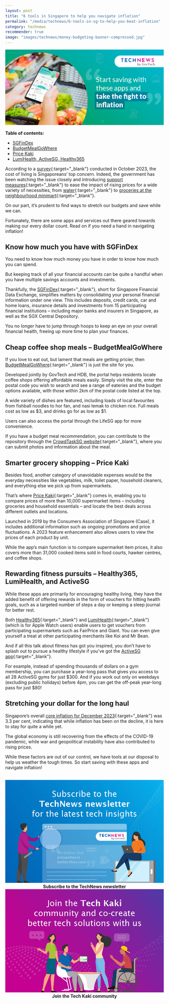 ```yaml
---
layout: post
title: "6 tools in Singapore to help you navigate inflation"
permalink: "/media/technews/6-tools-in-sg-to-help-you-beat-inflation"
category: technews
recommender: true
image: "images/technews/money-budgeting-banner-compressed.jpg"
---
```


![Start saving money and fight inflation with these government-developed apps.](/images/technews/money-budgeting-banner-compressed.jpg)

**Table of contents:**
- [SGFinDex](/media/technews/6-tools-in-sg-to-help-you-beat-inflation#know-how-much-you-have-with-sgfindex)
- [BudgetMealGoWhere](/media/technews/6-tools-in-sg-to-help-you-beat-inflation#cheap-coffee-shop-meals--budgetmealgowhere)
- [Price Kaki](/media/technews/6-tools-in-sg-to-help-you-beat-inflation#smarter-grocery-shopping--price-kaki)
- [LumiHealth, ActiveSG, Healthy365](/media/technews/6-tools-in-sg-to-help-you-beat-inflation#rewarding-fitness-pursuits--healthy365-lumihealth-and-activesg)

According to a [survey](https://www.scmp.com/news/asia/southeast-asia/article/3238332/singapores-soaring-cost-living-salaries-top-residents-concerns-survey){:target="_blank"} conducted in October 2023, the cost of living is Singaporeans’ top concern. Indeed, the government has been watching the issue closely and introducing [support measures](https://www.channelnewsasia.com/singapore/cash-payouts-cdc-vouchers-singaporeans-cost-living-water-prices-3804691){:target="_blank"} to ease the impact of rising prices for a wide variety of necessities, from [water](https://www.channelnewsasia.com/singapore/water-prices-singapore-increase-two-phases-vouchers-3796726){:target="_blank"} to [groceries at the neighbourhood minimart](https://www.channelnewsasia.com/singapore/minimart-cost-living-supermarket-shoplifters-challenges-3926956){:target="_blank"}.

On our part, it’s prudent to find ways to stretch our budgets and save while we can.   

Fortunately, there are some apps and services out there geared towards making our every dollar count. Read on if you need a hand in navigating inflation!

## Know how much you have with SGFinDex

You need to know how much money you have in order to know how much you can spend.

But keeping track of all your financial accounts can be quite a handful when you have multiple savings accounts and investments. 

Thankfully, the [SGFinDex](https://www.mas.gov.sg/development/fintech/sgfindex){:target="_blank"}, short for Singapore Financial Data Exchange, simplifies matters by consolidating your personal financial information under one view. This includes deposits, credit cards, car and home loans, insurance details and investments from 15 participating financial institutions – including major banks and insurers in Singapore, as well as the SGX Central Depository. 

You no longer have to jump through hoops to keep an eye on your overall financial health, freeing up more time to plan your finances.

## Cheap coffee shop meals – BudgetMealGoWhere

If you love to eat out, but lament that meals are getting pricier, then [BudgetMealGoWhere](https://www.tech.gov.sg/media/media-releases/2023-05-19-new-portal-to-help-residents-find-budget-meals-in-the-heartlands){:target="_blank"} is just the site for you.

Developed jointly by GovTech and HDB, the portal helps residents locate coffee shops offering affordable meals easily. Simply visit the site, enter the postal code you wish to search and see a range of eateries and the budget options available, with those within 2km of the postal code listed at the top. 

A wide variety of dishes are featured, including loads of local favourites from fishball noodles to hor fan, and nasi lemak to chicken rice. Full meals cost as low as $3, and drinks go for as low as $1. 

Users can also access the portal through the LifeSG app for more convenience. 

If you have a budget meal recommendation, you can contribute to the repository through the [CrowdTaskSG website](https://www.crowdtask.gov.sg/quest/budget-meal){:target="_blank"}, where you can submit photos and information about the meal. 

## Smarter grocery shopping – Price Kaki

Besides food, another category of unavoidable expenses would be the everyday necessities like vegetables, milk, toilet paper, household cleaners, and everything else we pick up from supermarkets. 

That’s where [Price Kaki](https://www.straitstimes.com/singapore/price-kaki-users-can-compare-prices-of-supermarket-items-by-unit-with-mobile-app-from-next-year){:target="_blank"} comes in, enabling you to compare prices of more than 10,000 supermarket items – including groceries and household essentials – and locate the best deals across different outlets and locations. 

Launched in 2019 by the Consumers Association of Singapore (Case), it includes additional information such as ongoing promotions and price fluctuations. A 2023 feature enhancement also allows users to view the prices of each product by unit. 

While the app’s main function is to compare supermarket item prices, it also covers more than 31,000 cooked items sold in food courts, hawker centres, and coffee shops. 

## Rewarding fitness pursuits – Healthy365, LumiHealth, and ActiveSG

While these apps are primarily for encouraging healthy living, they have the added benefit of offering rewards in the form of vouchers for hitting health goals, such as a targeted number of steps a day or keeping a sleep journal for better rest. 

Both [Healthy365](https://www.healthhub.sg/programmes/healthyliving){:target="_blank"} and [LumiHealth](https://www.lumihealth.sg/){:target="_blank"} (which is for Apple Watch users) enable users to get vouchers from participating supermarkets such as FairPrice and Giant. You can even give yourself a treat at other participating merchants like Koi and Mr Bean. 

And if all this talk about fitness has got you inspired, you don’t have to splash out to pursue a healthy lifestyle if you’ve got the [ActiveSG app](https://members.myactivesg.com/){:target="_blank"}. 

For example, instead of spending thousands of dollars on a gym membership, you can purchase a year-long pass that gives you access to all 28 ActiveSG gyms for just $300. And if you work out only on weekdays (excluding public holidays) before 4pm, you can get the off-peak year-long pass for just $80! 

## Stretching your dollar for the long haul

Singapore’s overall [core inflation for December 2023](https://www.businesstimes.com.sg/singapore/singapores-headline-inflation-averages-48-2023-core-inflation-42){:target="_blank"} was 3.3 per cent, indicating that while inflation has been on the decline, it is here to stay for quite a while yet. 

The global economy is still recovering from the effects of the COVID-19 pandemic, while war and geopolitical instability have also contributed to rising prices. 

While these factors are out of our control, we have tools at our disposal to help us weather the tough times. So start saving with these apps and navigate inflation!











<br>

<div class="row">
  <div class="col" style="text-align: center">
    <a href="https://go.gov.sg/tnblog-to-tnsub" target="_blank">	 	    
      <img src="/images/technews/TN_footer.png" alt="Subscribe to the TechNews newsletter" /></a>
    <figcaption><b>Subscribe to the TechNews newsletter</b></figcaption>
  </div>

  <div class="col" style="text-align: center">
    <a href="https://go.gov.sg/tnblog-to-tkcommunity" target="_blank">		  
      <img src="/images/technews/TK_footer.png" alt="Join the Tech Kaki community" /></a>
    <figcaption><b>Join the Tech Kaki community</b></figcaption>
  </div>
